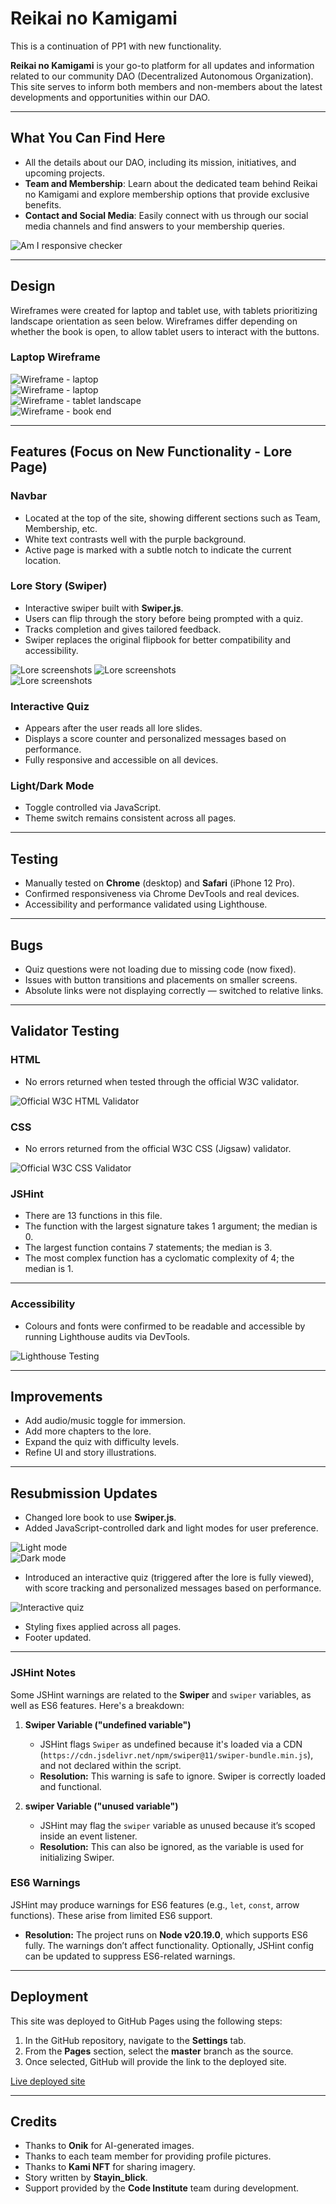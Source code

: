 # Reikai no Kamigami

This is a continuation of PP1 with new functionality.

**Reikai no Kamigami** is your go-to platform for all updates and information related to our community DAO (Decentralized Autonomous Organization). This site serves to inform both members and non-members about the latest developments and opportunities within our DAO.

---

## What You Can Find Here

- All the details about our DAO, including its mission, initiatives, and upcoming projects.  
- **Team and Membership**: Learn about the dedicated team behind Reikai no Kamigami and explore membership options that provide exclusive benefits.  
- **Contact and Social Media**: Easily connect with us through our social media channels and find answers to your membership queries.

![Am I responsive checker](/documentation/reikai-lore-sc.png)

---

## Design

Wireframes were created for laptop and tablet use, with tablets prioritizing landscape orientation as seen below. Wireframes differ depending on whether the book is open, to allow tablet users to interact with the buttons.

### Laptop Wireframe

![Wireframe - laptop](/documentation/book-cover-wireframe.jpg)  
![Wireframe - laptop](/documentation/book-wireframe-2.jpg)  
![Wireframe - tablet landscape](/documentation/tablet-view-landscape.jpg)  
![Wireframe - book end](/documentation/book-last-wireframe-4.jpg)

---

## Features (Focus on New Functionality - Lore Page)

### Navbar

- Located at the top of the site, showing different sections such as Team, Membership, etc.  
- White text contrasts well with the purple background.  
- Active page is marked with a subtle notch to indicate the current location.

### Lore Story (Swiper)

- Interactive swiper built with **Swiper.js**.  
- Users can flip through the story before being prompted with a quiz.  
- Tracks completion and gives tailored feedback.  
- Swiper replaces the original flipbook for better compatibility and accessibility.

![Lore screenshots](/documentation/laptop-book-1.png)
![Lore screenshots](/documentation/laptop-book-2.png)  
![Lore screenshots](/documentation/laptop-book-3.png)

### Interactive Quiz

- Appears after the user reads all lore slides.  
- Displays a score counter and personalized messages based on performance.  
- Fully responsive and accessible on all devices.

### Light/Dark Mode

- Toggle controlled via JavaScript.  
- Theme switch remains consistent across all pages.

---

## Testing

- Manually tested on **Chrome** (desktop) and **Safari** (iPhone 12 Pro).  
- Confirmed responsiveness via Chrome DevTools and real devices.  
- Accessibility and performance validated using Lighthouse.

---

## Bugs

- Quiz questions were not loading due to missing code (now fixed).  
- Issues with button transitions and placements on smaller screens.  
- Absolute links were not displaying correctly — switched to relative links.

---

## Validator Testing

### HTML

- No errors returned when tested through the official W3C validator.

![Official W3C HTML Validator](/documentation/nu-html-checker.jpg)

### CSS

- No errors returned from the official W3C CSS (Jigsaw) validator.

![Official W3C CSS Validator](/documentation/w3c-css-validator.jpg)

### JSHint

- There are 13 functions in this file.  
- The function with the largest signature takes 1 argument; the median is 0.  
- The largest function contains 7 statements; the median is 3.  
- The most complex function has a cyclomatic complexity of 4; the median is 1.

---

### Accessibility

- Colours and fonts were confirmed to be readable and accessible by running Lighthouse audits via DevTools.

![Lighthouse Testing](/documentation/pp2-lighthouse-score.png)

---

## Improvements

- Add audio/music toggle for immersion.  
- Add more chapters to the lore.  
- Expand the quiz with difficulty levels.  
- Refine UI and story illustrations.

---

## Resubmission Updates

- Changed lore book to use **Swiper.js**.  
- Added JavaScript-controlled dark and light modes for user preference.

![Light mode](/documentation/lightmode.png)  
![Dark mode](/documentation/darkmode.png)

- Introduced an interactive quiz (triggered after the lore is fully viewed), with score tracking and personalized messages based on performance.

![Interactive quiz](/documentation/lorequiz.png)

- Styling fixes applied across all pages.  
- Footer updated.

---

### JSHint Notes

Some JSHint warnings are related to the **Swiper** and `swiper` variables, as well as ES6 features. Here's a breakdown:

1. **Swiper Variable ("undefined variable")**  
   - JSHint flags `Swiper` as undefined because it's loaded via a CDN (`https://cdn.jsdelivr.net/npm/swiper@11/swiper-bundle.min.js`), and not declared within the script.  
   - **Resolution:** This warning is safe to ignore. Swiper is correctly loaded and functional.

2. **swiper Variable ("unused variable")**  
   - JSHint may flag the `swiper` variable as unused because it’s scoped inside an event listener.  
   - **Resolution:** This can also be ignored, as the variable is used for initializing Swiper.

### ES6 Warnings

JSHint may produce warnings for ES6 features (e.g., `let`, `const`, arrow functions). These arise from limited ES6 support.

- **Resolution:** The project runs on **Node v20.19.0**, which supports ES6 fully. The warnings don’t affect functionality. Optionally, JSHint config can be updated to suppress ES6-related warnings.

---

## Deployment

This site was deployed to GitHub Pages using the following steps:

1. In the GitHub repository, navigate to the **Settings** tab.  
2. From the **Pages** section, select the **master** branch as the source.  
3. Once selected, GitHub will provide the link to the deployed site.

[Live deployed site](https://stayin-blick.github.io/reikai_pp2//)

---

## Credits

- Thanks to **Onik** for AI-generated images.  
- Thanks to each team member for providing profile pictures.  
- Thanks to **Kami NFT** for sharing imagery.  
- Story written by **Stayin_blick**.  
- Support provided by the **Code Institute** team during development.
